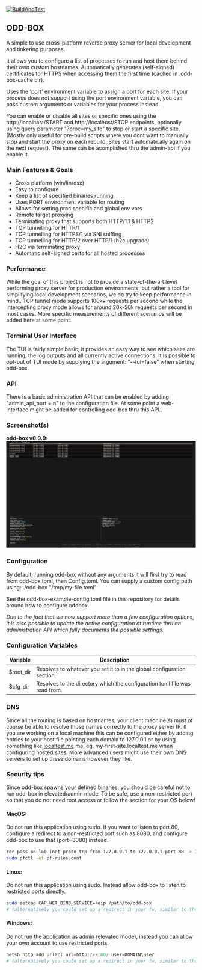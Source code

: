 [![BuildAndTest](https://github.com/OlofBlomqvist/odd-box/actions/workflows/rust.yml/badge.svg)](https://github.com/OlofBlomqvist/odd-box/actions/workflows/rust.yml)

## ODD-BOX

A simple to use cross-platform reverse proxy server for local development and tinkering purposes.

It allows you to configure a list of processes to run and host them behind their own custom hostnames. Automatically generates (self-signed) certificates for HTTPS when accessing them the first time (cached in .odd-box-cache dir).

Uses the 'port' environment variable to assign a port for each site. If your process does not support using the port environment variable, you can pass custom arguments or variables for your process instead.

You can enable or disable all sites or specific ones using the http://localhost/START and http://localhost/STOP endpoints, optionally using query parameter "?proc=my_site" to stop or start a specific site. (Mostly only useful for pre-build scripts where you dont want to manually stop and start the proxy on each rebuild. Sites start automatically again on the next request). The same can be acomplished thru the admin-api if you enable it.

### Main Features & Goals

- Cross platform (win/lin/osx)
- Easy to configure
- Keep a list of specified binaries running
- Uses PORT environment variable for routing
- Allows for setting proc specific and global env vars
- Remote target proxying
- Terminating proxy that supports both HTTP/1.1 & HTTP2
- TCP tunnelling for HTTP/1
- TCP tunnelling for HTTPS/1 via SNI sniffing
- TCP tunnelling for HTTP/2 over HTTP/1 (h2c upgrade)
- H2C via terminating proxy 
- Automatic self-signed certs for all hosted processes

### Performance

While the goal of this project is not to provide a state-of-the-art level performing proxy server for production environments, but rather a tool for simplifying local development scenarios, we do try to keep performance in mind.. TCP tunnel mode supports 100k+ requests per second while the intercepting proxy mode allows for around 20k-50k requests per second in most cases. More specific measurements of different scenarios will be added here at some point.

### Terminal User Interface

The TUI is fairly simple basic; it provides an easy way to see which sites are running, the log outputs and all currently active connections.
It is possible to opt-out of TUI mode by supplying the argument: "--tui=false" when starting odd-box. 

### API

There is a basic administration API that can be enabled by adding "admin_api_port = n" to the configuration file. At some point a web-interface might be added for controlling odd-box thru this API..

### Screenshot(s)

**odd-box v0.0.9:**
![Screenshot of oddbox v0.0.9](/screenshot.png)

### Configuration

By default, running odd-box without any arguments it will first try to read from odd-box.toml, then Config.toml. You can supply a custom config path using: ./odd-box "/tmp/my-file.toml"

See the odd-box-example-config.toml file in this repository for details around how to configure oddbox.

*Due to the fact that we now support more than a few configuration options, it is also possible to update the active configuration at runtime thru an administration API which fully documents the possible settings.*

### Configuration Variables

| Variable   | Description                      |
|------------|----------------------------------|
| $root_dir  | Resolves to whatever you set it to in the global configuration section. |
| $cfg_dir   | Resolves to the directory which the configuration toml file was read from. |

### DNS

Since all the routing is based on hostnames, your client machine(s) must of course be able to resolve those names correctly to the proxy server IP. If you are working on a local machine this can be configured either by adding entries to your host file pointing each domain to 127.0.0.1 or by using something like [localtest.me](http://localtest.me/).me, eg. my-first-site.localtest.me when configuring hosted sites. More advanced users might use their own DNS servers to set up these domains however they like.



### Security tips

Since odd-box spawns your defined binaries, you should be careful not to run odd-box in elevated/admin mode. To be safe, use a non-restricted port so that you do not need root access or follow the section for your OS below!

#### MacOS:

Do not run this application using sudo. If you want to listen to port 80, configure a redirect to a non-restricted port such as 8080, and configure odd-box to use that (port=8080) instead.

```bash
rdr pass on lo0 inet proto tcp from 127.0.0.1 to 127.0.0.1 port 80 -> 127.0.0.1 port 8080
sudo pfctl -ef pf-rules.conf
```

#### Linux:

Do not run this application using sudo. Instead allow odd-box to listen to restricted ports directly.

```bash
sudo setcap CAP_NET_BIND_SERVICE=+eip /path/to/odd-box
# (alternatively you could set up a redirect in your fw, similar to the MacOS section)
```

#### Windows:

Do not run the application as admin (elevated mode), instead you can allow your own account to use restricted ports.

```powershell
netsh http add urlacl url=http://+:80/ user=DOMAIN\user
# (alternatively you could set up a redirect in your fw, similar to the MacOS section)
```
